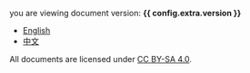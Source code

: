 you are viewing document version: **{{ config.extra.version }}**

- [English](./en/introduction.md)
- [中文](./zh/简介.md)

All documents are licensed under [CC BY-SA 4.0](https://creativecommons.org/licenses/by-sa/4.0/deed.en).
